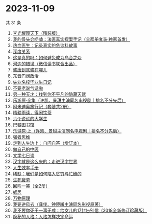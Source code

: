 # 2023-11-09

共 31 条

<!-- BEGIN WEREAD -->
<!-- 最后更新时间 2023-11-09 14:08:02 +0800 -->
1. [李光耀观天下（精装版）](https://weread.qq.com/web/bookDetail/63c32e90813ab844ag014d47)
1. [我的骨头会唠嗑：法医真实探案手记（全两册套装·独家首发）](https://weread.qq.com/web/bookDetail/78c32920813ab8489g010346)
1. [热血医生：记录真实的急诊科故事](https://weread.qq.com/web/bookDetail/65b32030813ab6e2dg018dc1)
1. [深度关系](https://weread.qq.com/web/bookDetail/bb432f60813ab8444g014d61)
1. [这是真的吗：如何避免成为乌合之众](https://weread.qq.com/web/bookDetail/61d32910813ab8226g01221e)
1. [河边的错误（微信读书联合出品）](https://weread.qq.com/web/bookDetail/e7f32350813ab8475g0126a1)
1. [盛唐到底盛在哪儿](https://weread.qq.com/web/bookDetail/d39329e0813ab83b6g011417)
1. [东晋门阀政治](https://weread.qq.com/web/bookDetail/f5232ea0813ab844ag016fa0)
1. [失业名校毕业生日记](https://weread.qq.com/web/bookDetail/16132ea0813ab8407g014249)
1. [不要老说气话啦](https://weread.qq.com/web/bookDetail/52032ac0813ab70b1g014c16)
1. [另一种天才：找到你不平凡的隐藏天赋](https://weread.qq.com/web/bookDetail/2c632c80813ab83aeg010372)
1. [乐游原·全集（许凯、景甜主演同名电视剧｜排名不分先后）](https://weread.qq.com/web/bookDetail/34532160813ab846cg010875)
1. [阿米迪奥旅行记（套装共2册）](https://weread.qq.com/web/bookDetail/25e32f40813ab7fdbg0110c8)
1. [晴耕雨读，得闲饮茶](https://weread.qq.com/web/bookDetail/e39320b0813ab8447g0133f8)
1. [六个说谎的大学生](https://weread.qq.com/web/bookDetail/fd0328b0813ab7e66g013314)
1. [巴黎图书馆](https://weread.qq.com/web/bookDetail/a6032830813ab78beg010808)
1. [乐游原·上（许凯、景甜主演同名电视剧｜排名不分先后）](https://weread.qq.com/web/bookDetail/afa32a40813ab7da9g0161bf)
1. [强者思维](https://weread.qq.com/web/bookDetail/6fc32eb0813ab8305g011b01)
1. [走到人生边上：自问自答（增订本）](https://weread.qq.com/web/bookDetail/b9a325207169ff24b9a44bb)
1. [做自己的中医](https://weread.qq.com/web/bookDetail/67932ef07279333d679cb7a)
1. [文学七日谈](https://weread.qq.com/web/bookDetail/86f32d80813ab77dcg011655)
1. [汉字就是这么来的：走进汉字世界](https://weread.qq.com/web/bookDetail/70132170720a2d9c7019313)
1. [人生效率手册](https://weread.qq.com/web/bookDetail/55d32af0813ab83bag01875d)
1. [稀缺：我们是如何陷入贫穷与忙碌的](https://weread.qq.com/web/bookDetail/36b321405d05b236bb0ce7d)
1. [生死疲劳](https://weread.qq.com/web/bookDetail/c2f320f071935f63c2f1313)
1. [回眸一笑（全2册）](https://weread.qq.com/web/bookDetail/18032310813ab8415g019b91)
1. [蜗居](https://weread.qq.com/web/bookDetail/d7932200813ab6ffeg016c0e)
1. [万物原理](https://weread.qq.com/web/bookDetail/d5932b607292e18dd59c7b9)
1. [我要逆风去（龚俊、钟楚曦主演同名影视原著）](https://weread.qq.com/web/bookDetail/79d32340813ab83b2g0125c0)
1. [我不要你死于一事无成：给女儿的17封告别信（2018全新修订珍藏版）](https://weread.qq.com/web/bookDetail/e1a32770717c5642e1a165b)
1. [隐秘的人格：人格怎样决定命运](https://weread.qq.com/web/bookDetail/d0832bd0813ab73d6g01732c)
<!-- END WEREAD -->